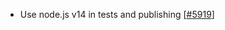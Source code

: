  - Use node.js v14 in tests and publishing [[#5919](https://github.com/plotly/plotly.js/pull/5919)]
